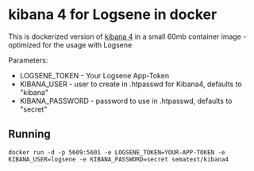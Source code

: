 # kibana 4 for Logsene in docker

This is dockerized version of [kibana 4](https://github.com/elasticsearch/kibana)
in a small 60mb container image - optimized for the usage with Logsene

Parameters:
- LOGSENE_TOKEN - Your Logsene App-Token
- KIBANA_USER - user to create in .htpasswd for Kibana4, defaults to "kibana"
- KIBANA_PASSWORD - password to use in .htpasswd, defaults to "secret"

## Running

```
docker run -d -p 5609:5601 -e LOGSENE_TOKEN=YOUR-APP-TOKEN -e KIBANA_USER=logsene -e KIBANA_PASSWORD=secret sematext/kibana4
```
